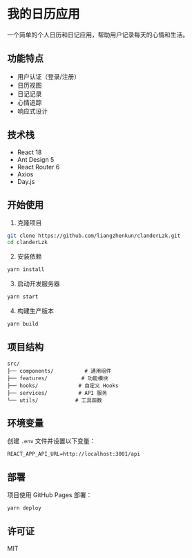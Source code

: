 # 我的日历应用

一个简单的个人日历和日记应用，帮助用户记录每天的心情和生活。

## 功能特点

- 用户认证（登录/注册）
- 日历视图
- 日记记录
- 心情追踪
- 响应式设计

## 技术栈

- React 18
- Ant Design 5
- React Router 6
- Axios
- Day.js

## 开始使用

1. 克隆项目
```bash
git clone https://github.com/liangzhenkun/clanderLzk.git
cd clanderLzk
```

2. 安装依赖
```bash
yarn install
```

3. 启动开发服务器
```bash
yarn start
```

4. 构建生产版本
```bash
yarn build
```

## 项目结构

```
src/
├── components/          # 通用组件
├── features/           # 功能模块
├── hooks/             # 自定义 Hooks
├── services/          # API 服务
└── utils/            # 工具函数
```

## 环境变量

创建 `.env` 文件并设置以下变量：

```
REACT_APP_API_URL=http://localhost:3001/api
```

## 部署

项目使用 GitHub Pages 部署：

```bash
yarn deploy
```

## 许可证

MIT
